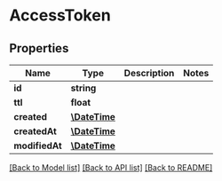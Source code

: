 # AccessToken

## Properties
Name | Type | Description | Notes
------------ | ------------- | ------------- | -------------
**id** | **string** |  | 
**ttl** | **float** |  | 
**created** | [**\DateTime**](\DateTime.md) |  | 
**createdAt** | [**\DateTime**](\DateTime.md) |  | 
**modifiedAt** | [**\DateTime**](\DateTime.md) |  | 

[[Back to Model list]](../README.md#documentation-for-models) [[Back to API list]](../README.md#documentation-for-api-endpoints) [[Back to README]](../README.md)


